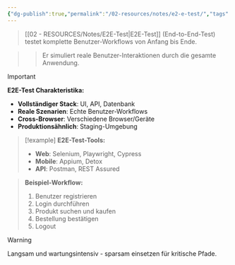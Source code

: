 ```yaml
---
{"dg-publish":true,"permalink":"/02-resources/notes/e2-e-test/","tags":["testing/end-to-end","qualitaetssicherung/workflow","AP2025/neu"],"noteIcon":"","updated":"2025-10-29T12:59:05.656+01:00"}
---
```



>[[02 - RESOURCES/Notes/E2E-Test\|E2E-Test]] (End-to-End-Test) testet komplette Benutzer-Workflows von Anfang bis Ende.

>>Er simuliert reale Benutzer-Interaktionen durch die gesamte Anwendung.

>[!important] 
>**E2E-Test Charakteristika:**
>- **Vollständiger Stack**: UI, API, Datenbank
>- **Reale Szenarien**: Echte Benutzer-Workflows
>- **Cross-Browser**: Verschiedene Browser/Geräte
>- **Produktionsähnlich**: Staging-Umgebung

>[!example] 
>**E2E-Test-Tools:**
>- **Web**: Selenium, Playwright, Cypress
>- **Mobile**: Appium, Detox
>- **API**: Postman, REST Assured

>**Beispiel-Workflow:**
>1. Benutzer registrieren
>2. Login durchführen
>3. Produkt suchen und kaufen
>4. Bestellung bestätigen
>5. Logout

>[!warning] 
>Langsam und wartungsintensiv - sparsam einsetzen für kritische Pfade.